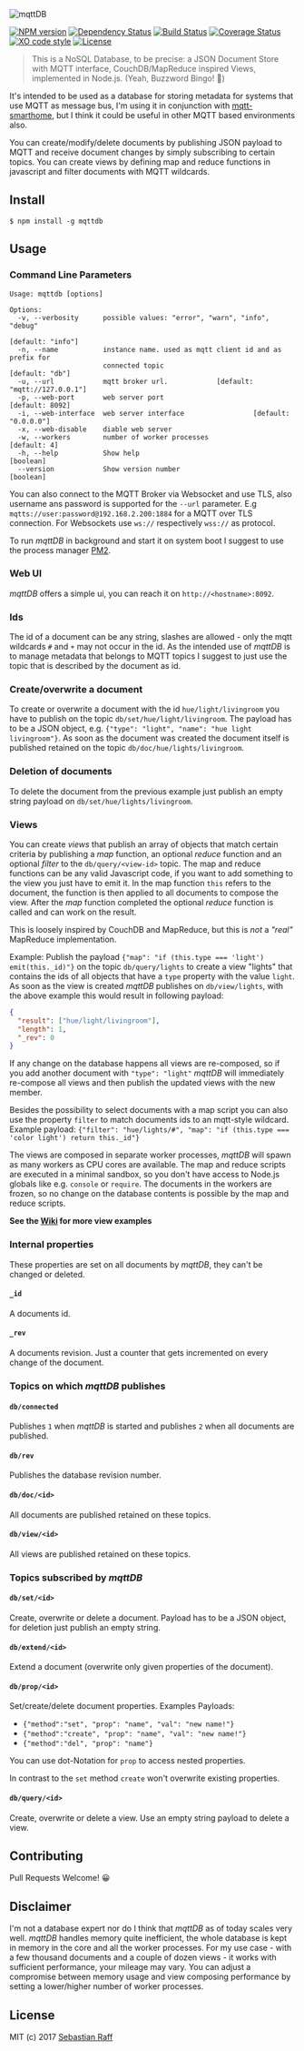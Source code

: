 ![](https://raw.githubusercontent.com/wiki/hobbyquaker/mqttDB/images/logo.png "mqttDB")

[![NPM version](https://badge.fury.io/js/mqttdb.svg)](http://badge.fury.io/js/mqttdb)
[![Dependency Status](https://img.shields.io/gemnasium/hobbyquaker/mqttDB.svg?maxAge=2592000)](https://gemnasium.com/github.com/hobbyquaker/mqttDB)
[![Build Status](https://travis-ci.org/hobbyquaker/mqttDB.svg?branch=master)](https://travis-ci.org/hobbyquaker/mqttDB)
[![Coverage Status](https://coveralls.io/repos/github/hobbyquaker/mqttDB/badge.svg?branch=master)](https://coveralls.io/github/hobbyquaker/mqttDB?branch=master)
[![XO code style](https://img.shields.io/badge/code_style-XO-5ed9c7.svg)](https://github.com/sindresorhus/xo)
[![License][mit-badge]][mit-url]

> This is a NoSQL Database, to be precise: a JSON Document Store with MQTT interface, CouchDB/MapReduce inspired Views,
implemented in Node.js. (Yeah, Buzzword Bingo! 🤠)

It's intended to be used as a database for storing metadata for systems that use MQTT as message bus, I'm using it in 
conjunction with [mqtt-smarthome](https://github.com/mqtt-smarthome/mqtt-smarthome), but I think it could be useful in
other MQTT based environments also.

You can create/modify/delete documents by publishing JSON payload to MQTT and receive document changes by simply 
subscribing to certain topics. You can create views by defining map and reduce functions in javascript and filter 
documents with MQTT wildcards.


## Install

`$ npm install -g mqttdb`


## Usage

### Command Line Parameters

```
Usage: mqttdb [options]

Options:
  -v, --verbosity      possible values: "error", "warn", "info", "debug"
                                                               [default: "info"]
  -n, --name           instance name. used as mqtt client id and as prefix for
                       connected topic                           [default: "db"]
  -u, --url            mqtt broker url.            [default: "mqtt://127.0.0.1"]
  -p, --web-port       web server port                           [default: 8092]
  -i, --web-interface  web server interface                 [default: "0.0.0.0"]
  -x, --web-disable    diable web server
  -w, --workers        number of worker processes                   [default: 4]
  -h, --help           Show help                                       [boolean]
  --version            Show version number                             [boolean]
```

You can also connect to the MQTT Broker via Websocket and use TLS, also username ans password is supported for the
`--url` parameter. E.g `mqtts://user:password@192.168.2.200:1884` for a MQTT over TLS connection. For Websockets use
`ws://` respectively `wss://` as protocol.

To run _mqttDB_ in background and start it on system boot I suggest to use the process manager 
[PM2](https://github.com/Unitech/pm2).


### Web UI

_mqttDB_ offers a simple ui, you can reach it on `http://<hostname>:8092`.


### Ids

The id of a document can be any string, slashes are allowed - only the mqtt wildcards `#` and `+` may not occur in the 
id. As the intended use of _mqttDB_ is to manage metadata that belongs to MQTT topics I suggest to just use the topic
that is described by the document as id.


### Create/overwrite a document

To create or overwrite a document with the id `hue/light/livingroom` you have to publish on the topic 
`db/set/hue/light/livingroom`. The payload has to be a JSON object, e.g. 
`{"type": "light", "name": "hue light livingroom"}`. As soon as the document was created the document itself is 
published retained on the topic `db/doc/hue/lights/livingroom`.


### Deletion of documents

To delete the document from the previous example just publish an empty string payload on `db/set/hue/lights/livingroom`. 


### Views

You can create _views_ that publish an array of objects that match certain criteria by publishing a _map_ function, an 
optional _reduce_ function and an optional _filter_ to the `db/query/<view-id>` topic. The map and reduce functions
can be any valid Javascript code, if you want to add something to the view you just have to emit it. In the map 
function `this` refers to the document, the function is then applied to all documents to compose the view. After the
_map_ function completed the optional _reduce_ function is called and can work on the result.

This is loosely inspired by CouchDB and MapReduce, but this is _not_ a _"real"_ MapReduce implementation.

Example: Publish the payload `{"map": "if (this.type === 'light') emit(this._id)"}` on the topic 
`db/query/lights` to create a view "lights" that contains the ids of all objects that have a `type` property with the 
value `light`. 
As soon as the view is created _mqttDB_ publishes on `db/view/lights`, with the above example this would result in
following payload:
```json
{
  "result": ["hue/light/livingroom"],
  "length": 1,
  "_rev": 0
}
```
If any change on the database happens all views are re-composed, so if you add another document with `"type": "light"`
_mqttDB_ will immediately re-compose all views and then publish the updated views with the new member. 

Besides the possibility to select documents with a map script you can also use the property `filter` to match documents
ids to an mqtt-style wildcard. Example payload: 
`{"filter": "hue/lights/#", "map": "if (this.type === 'color light') return this._id"}`

The views are composed in separate worker processes, _mqttDB_ will spawn as many workers as CPU cores are available.
The map and reduce scripts are executed in a minimal sandbox, so you don't have access to Node.js globals like e.g. 
`console` or `require`. The documents in the workers are frozen, so no change on the database contents is possible by 
the map and reduce scripts.


**See the [Wiki](https://github.com/hobbyquaker/mqttDB/wiki/Views) for more view examples**


### Internal properties

These properties are set on all documents by _mqttDB_, they can't be changed or deleted.

#### `_id`

A documents id.

#### `_rev`

A documents revision. Just a counter that gets incremented on every change of the document.


### Topics on which _mqttDB_ publishes

#### `db/connected`

Publishes `1` when _mqttDB_ is started and publishes `2` when all documents are published.

#### `db/rev`

Publishes the database revision number.

#### `db/doc/<id>`

All documents are published retained on these topics.

#### `db/view/<id>`

All views are published retained on these topics.

### Topics subscribed by _mqttDB_

#### `db/set/<id>`

Create, overwrite or delete a document. Payload has to be a JSON object, for deletion just publish an empty string.

#### `db/extend/<id>`

Extend a document (overwrite only given properties of the document).

#### `db/prop/<id>`

Set/create/delete document properties. Examples Payloads:

* `{"method":"set", "prop": "name", "val": "new name!"}`
* `{"method":"create", "prop": "name", "val": "new name!"}`
* `{"method":"del", "prop": "name"}`

You can use dot-Notation for `prop` to access nested properties.

In contrast to the `set` method `create` won't overwrite existing properties.

#### `db/query/<id>`

Create, overwrite or delete a view. Use an empty string payload to delete a view.


## Contributing

Pull Requests Welcome! 😀


## Disclaimer

I'm not a database expert nor do I think that _mqttDB_ as of today scales very well. _mqttDB_ handles memory quite
inefficient, the whole database is kept in memory in the core and all the worker processes. For my use case - with a few
thousand documents and a couple of dozen views - it works with sufficient performance, your mileage may vary. You can
adjust a compromise between memory usage and view composing performance by setting a lower/higher number of worker
processes.

## License

MIT (c) 2017 [Sebastian Raff](https://github.com/hobbyquaker)

[mit-badge]: https://img.shields.io/badge/License-MIT-blue.svg?style=flat
[mit-url]: LICENSE
